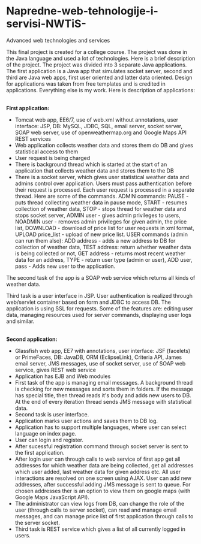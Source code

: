 # Napredne-web-tehnologije-i-servisi-NWTiS-
Advanced web technologies and services

This final project is created for a college course. The project was done in the Java language and used a lot of technologies. Here is a brief description of the project. The project was divided into 3 separate Java applications. The first application is a Java app that simulates socket server, second and third are Java web apps, first user oriented and latter data oriented. Design for applications was taken from free templates and is credited in applications. Everything else is my work. Here is description of applications:

<br><b>First application:</b> 
- Tomcat web app, EE6/7, use of web.xml without annotations, user interface: JSP, DB: MySQL, JDBC, SQL, email server, socket server, SOAP web server, use of openweathermap.org and Google Maps API REST services 
- Web application collects weather data and stores them do DB and gives statistical access to them 
- User request is being charged 
- There is background thread which is started at the start of an application that collects weather data and stores them to the DB
- There is a socket server, which gives user statistical weather data and admins control over application. Users must pass authentication before their request is processed. Each user request is processed in a separate thread. Here are some of the commands. ADMIN commands: PAUSE - puts thread collecting weather data in pause mode, START - resumes collection of weather data, STOP - stops thread for weather data and stops socket server, ADMIN user - gives admin privileges to users, NOADMIN user - removes admin privileges for given admin, the price list, DOWNLOAD - download of price list for user requests in xml format, UPLOAD price_list - upload of new price list. USER commands (admin can run them also): ADD address - adds a new address to DB for collection of weather data, TEST address: return whether weather data is being collected or not, GET address - returns most recent weather data for an address, TYPE - return user type (admin or user), ADD user, pass - Adds new user to the application.


The second task of the app is a SOAP web service which returns all kinds of weather data.

Third task is a user interface in JSP. User authentication is realized through web/servlet container based on form and JDBC to access DB. The application is using SSL for requests. Some of the features are: editing user data, managing resources used for server commands, displaying user logs and similar.

<br><b>Second application:</b> 
- Glassfish web app, EE7 with annotations, user interface: JSF (facelets) or PrimeFaces, DB: JavaDB, ORM (EclipseLink), Criteria API, James email server, JMS messages, use of socket server, use of SOAP web service, gives REST web service
- Application has EJB and Web modules
- First task of the app is managing email messages. A background thread is checking for new messages and sorts them in folders. If the message has special title, then thread reads it's body and adds new users to DB. At the end of every iteration thread sends JMS message with statistical data.
- Second task is user interface. 
- Application marks user actions and saves them to DB log. 
- Application has to support multiple languages, where user can select language on index page. 
- User can login and register. 
- After sucessful registration command through socket server is sent to the first application. 
- After login user can through calls to web service of first app get all addresses for which weather data are being collected, get all addresses which user added, last weather data for given address etc. All user interactions are resolved on one screen using AJAX. User can add new addresses, after successful adding JMS message is sent to queue. For chosen addresses ther is an option to view them on google maps (with Google Maps JavaScript API).
- The administrator can view logs from DB, can change the role of the user (through calls to server socket), can read and manage email messages, and can manage price list of first application through calls to the server socket.
- Third task is REST service which gives a list of all currently logged in users.

